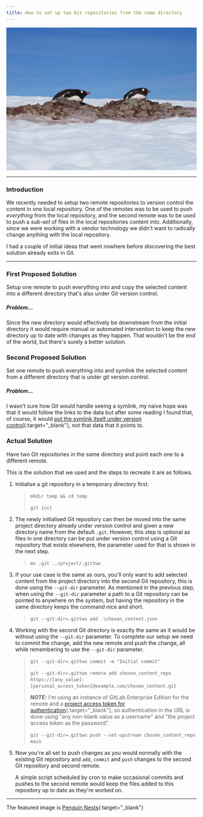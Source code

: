 ```yaml
---
title: How to set up two Git repositories from the same directory
---
```


<img src="/assets/img/52156992129_9aaab4beeb_o.jpg" class="rounded mx-auto d-block img-fluid" >

---
### Introduction

We recently needed to setup two remote repositories to version control the content in one local repository. One of the remotes was to be used to push _everything_ from the local repository, and the second remote was to be used to push a _sub-set_ of files in the local repositories content into. Additionally, since we were working with a vendor technology we didn’t want to radically change anything with the local repository.

I had a couple of initial ideas that went nowhere before discovering the best solution already exits in Git.

---

### First Proposed Solution

Setup one remote to push everything into and copy the selected content into a different directory that's also under Git version control.

##### Problem...

Since the new directory would effectively be downstream from the initial directory it would require manual or automated intervention to keep the new directory up to date with changes as they happen. That wouldn't be the end of the world, but there's surely a better solution.

### Second Proposed Solution

Set one remote to push everything into and symlink the selected content from a different directory that is under git version control.

##### Problem...

I wasn’t sure how Git would handle seeing a symlink, my naive hope was that it would follow the links to the data but after some reading I found that, of course, it would [put the symlink itself under version control](https://stackoverflow.com/a/18791647){:target="_blank"}, not that data that it points to.

### Actual Solution

Have two Git repositories in the same directory and point each one to a different remote.

This is the solution that we used and the steps to recreate it are as follows.

1. Initialise a git repository in a temporary directory first.

    >`mkdir temp && cd temp`
    >
    >`git init`

2. The newly initialised Git repository can then be moved into the same project directory already under version control and given a new directory name from the default `.git`. However, this step is optional as files in one directory can be put under version control using a Git repository that exists elsewhere, the parameter used for that is shown in the next step.

    >`mv .git ../project/.gittwo`

3. If your use case is the same as ours, you'll only want to add selected content from the project directory into the second Git repository, this is done using the `--git-dir` parameter. As mentioned in the previous step, when using the `--git-dir` parameter a path to a Git repository can be pointed to anywhere on the system, but having the repository in the same directory keeps the command nice and short.

    >`git --git-dir=.gittwo add .\chosen_content.json` 

4. Working with the second Git directory is exactly the same as it would be without using the `--git-dir` parameter. To complete our setup we need to commit the change, add the new remote and push the change, all while remembering to use the `--git-dir` parameter.

    >`git --git-dir=.gittwo commit -m "Initial commit"`
    >
    >`git --git-dir=.gittwo remote add chosen_content_repo https://[any_value]:[personal_access_token]@example.com/chosen_content.git`
    >
    > **_NOTE:_** I'm using an instance of GitLab Enterprise Edition for the remote and a [project access token for authentication](https://docs.gitlab.com/ee/user/project/settings/project_access_tokens.html){:target="_blank"}, so authentication in the URL is done using "any non-blank value as a username" and "the project access token as the password".
    >
    >`git --git-dir=.gittwo push --set-upstream chosen_content_repo main`
    >


5. Now you're all set to push changes as you would normally with the existing Git repository and `add`, `commit` and `push` changes to the second Git repository and second remote. 

    A simple script scheduled by cron to make occasional commits and pushes to the second remote would keep the files added to this repository up to date as they're worked on.

---

The featured image is [Penguin Nests](https://www.flickr.com/photos/davidstanleytravel/52156992129/in/photolist-2nsWdCZ-2nuChDW-2ntY5AP-2nCGeM1-2nxHbSt-2kKPLwa-2nCuh3M-nFYwha-2nw4JyR-2nD43em-2dhx1p4-XbYyaQ-Q2iYfA-MMMVdp-CJ7nfg-2hnTwih-2hzbuRp-5PA87j-2nu3TcR-2iSQTHm-2ntyRmt-2nuW4aP-2nx21Ta-2nx1oFT-2ny7jeP-2eUUV5e-2ntCsW8-2nvpnPP-2iTWHCx-2ny3TY9-2nwMMs1-89zbeu-2mbNbab-2nvjzBt-2nxg5SA-2ntaCz9-2nwsRzU-2nDmdgH-2kevj4w-21Xpc5g-2mG29yx-2kChA2L-2nvkU2y-VBAc3Q-2nxA7yb-24bJKrS-oQb7wc-GbMrTG-2nxeUfm-2nAQw6o){:target="_blank"}
